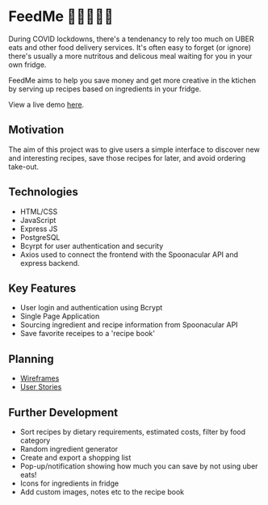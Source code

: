 # FeedMe 🍔🍕🥑🍇😋

During COVID lockdowns, there's a tendenancy to rely too much on UBER eats and other food delivery services. It's often easy to forget (or ignore) there's usually a more nutritous and delicous meal waiting for you in your own fridge.

FeedMe aims to help you save money and get more creative in the ktichen by serving up recipes based on ingredients in your fridge.

View a live demo [here][demo].

## Motivation

The aim of this project was to give users a simple interface to discover new and interesting recipes, save those recipes for later, and avoid ordering take-out.

## Technologies

- HTML/CSS
- JavaScript
- Express JS
- PostgreSQL
- Bcyrpt for user authentication and security
- Axios used to connect the frontend with the Spoonacular API and express backend.

## Key Features

- User login and authentication using Bcrypt
- Single Page Application
- Sourcing ingredient and recipe information from Spoonacular API
- Save favorite receipes to a 'recipe book'

## Planning

- [Wireframes][wireframes]
- [User Stories][user-stories]

## Further Development

- Sort recipes by dietary requirements, estimated costs, filter by food category
- Random ingredient generator
- Create and export a shopping list
- Pop-up/notification showing how much you can save by not using uber eats!
- Icons for ingredients in fridge
- Add custom images, notes etc to the recipe book

<!-- Links -->

[demo]: https://rocky-island-68783.herokuapp.com/
[wireframes]: https://github.com/Pujap84/Feed-Me/blob/master/planning/FeedMe-Wireframes.jpg
[user-stories]: https://github.com/Pujap84/Feed-Me/blob/master/planning/user-stories.md
